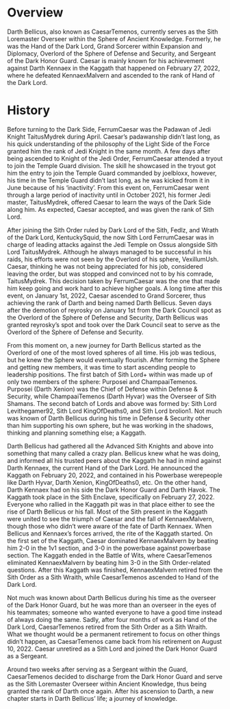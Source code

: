 # Overview

Darth Bellicus, also known as CaesarTemenos, currently serves as the Sith Loremaster Overseer within the Sphere of Ancient Knowledge.
Formerly, he was the Hand of the Dark Lord, Grand Sorcerer within Expansion and Diplomacy, Overlord of the Sphere of Defense and Security, and Sergeant of the Dark Honor Guard.
Caesar is mainly known for his achievement against Darth Kennaex in the Kaggath that happened on February 27,  2022, where he defeated KennaexMalvern and ascended to the rank of Hand of the Dark Lord.

# History

Before turning to the Dark Side, FerrumCaesar was the Padawan of Jedi Knight TaitusMydrek during April.
Caesar’s padawanship didn’t last long, as his quick understanding of the philosophy of the Light Side of the Force granted him the rank of Jedi Knight in the same month.
A few days after being ascended to Knight of the Jedi Order, FerrumCaesar attended a tryout to join the Temple Guard division.
The skill he showcased in the tryout got him the entry to join the Temple Guard commanded by joelbloxx, however, his time in the Temple Guard didn’t last long, as he was kicked from it in June because of his ‘inactivity’.
From this event on, FerrumCaesar went through a large period of inactivity until in October 2021, his former Jedi master, TaitusMydrek, offered Caesar to learn the ways of the Dark Side along him.
As expected, Caesar accepted, and was given the rank of Sith Lord.

After joining the Sith Order ruled by Dark Lord of the Sith, Fedlz, and Wrath of the Dark Lord, KentuckySquid, the now Sith Lord FerrumCaesar was in charge of leading attacks against the Jedi Temple on Ossus alongside Sith Lord TaitusMydrek.
Although he always managed to be successful in his raids, his efforts were not seen by the Overlord of his sphere, VexillumUsh.
Caesar, thinking he was not being appreciated for his job, considered leaving the order, but was stopped and convinced not to by his comrade, TaitusMydrek.
This decision taken by FerrumCaesar was the one that made him keep going and work hard to achieve higher goals.
A long time after this event, on January 1st, 2022, Caesar ascended to Grand Sorcerer, thus achieving the rank of Darth and being named Darth Bellicus.
Seven days after the demotion of reyrosky on January 1st from the Dark Council spot as the Overlord of the Sphere of Defense and Security, Darth Bellicus was granted reyrosky’s spot and took over the Dark Council seat to serve as the Overlord of the Sphere of Defense and Security.

From this moment on, a new journey for Darth Bellicus started as the Overlord of one of the most loved spheres of all time.
His job was tedious, but he knew the Sphere would eventually flourish.
After forming the Sphere and getting new members, it was time to start ascending people to leadership positions.
The first batch of Sith Lord+ within was made up of only two members of the sphere: Purposei and ChampaaiTemenos.
Purposei (Darth Xenion) was the Chief of Defense within Defense & Security, while ChampaaiTemenos (Darth Hyvar) was the Overseer of Sith Shamans.
The second batch of Lords and above was formed by: Sith Lord Levithegamer92, Sith Lord KingOfDeaths0, and Sith Lord brolion1.
Not much was known of Darth Bellicus during his time in Defense & Security other than him supporting his own sphere, but he was working in the shadows, thinking and planning something else; a Kaggath.

Darth Bellicus had gathered all the Advanced Sith Knights and above into something that many called a crazy plan.
Bellicus knew what he was doing, and informed all his trusted peers about the Kaggath he had in mind against Darth Kennaex, the current Hand of the Dark Lord.
He announced the Kaggath on February 20, 2022, and contained in his Powerbase werepeople like Darth Hyvar, Darth Xenion, KingOfDeaths0, etc.
On the other hand, Darth Kennaex had on his side the Dark Honor Guard and Darth Havok.
The Kaggath took place in the Sith Enclave, specifically on February 27, 2022.
Everyone who rallied in the Kaggath pit was in that place either to see the rise of Darth Bellicus or his fall.
Most of the Sith present in the Kaggath were united to see the triumph of Caesar and the fall of KennaexMalvern, though those who didn’t were aware of the fate of Darth Kennaex.
When Bellicus and Kennaex’s forces arrived, the rite of the Kaggath started.
On the first set of the Kaggath, Caesar dominated KennaexMalvern by beating him 2-0 in the 1v1 section, and 3-0 in the powerbase against powerbase section.
The Kaggath ended in the Battle of Wits, where CaesarTemenos eliminated KennaexMalvern by beating him 3-0 in the Sith Order-related questions.
After this Kaggath was finished, KennaexMalvern retired from the Sith Order as a Sith Wraith, while CaesarTemenos ascended to Hand of the Dark Lord.

Not much was known about Darth Bellicus during his time as the overseer of the Dark Honor Guard, but he was more than an overseer in the eyes of his teammates; someone who wanted everyone to have a good time instead of always doing the same.
Sadly, after four months of work as Hand of the Dark Lord, CaesarTemenos retired from the Sith Order as a Sith Wraith.
What we thought would be a permanent retirement to focus on other things didn’t happen, as CaesarTemenos came back from his retirement on August 10, 2022.
Caesar unretired as a Sith Lord and joined the Dark Honor Guard as a Sergeant.

Around two weeks after serving as a Sergeant within the Guard, CaesarTemenos decided to discharge from the Dark Honor Guard and serve as the Sith Loremaster Overseer within Ancient Knowledge, thus being granted the rank of Darth once again.
After his ascension to Darth, a new chapter starts in Darth Bellicus’ life; a journey of knowledge.

